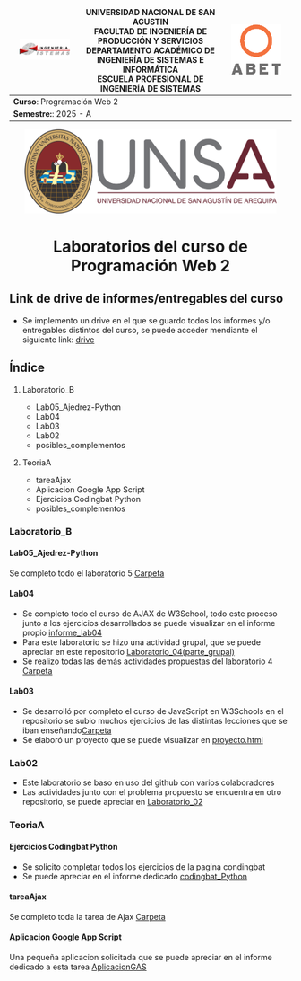 <div align="center">
<table>
    <thead>
        <tr>
            <td style="width:25%; text-align:center;"><img src="/img/epis.png" alt="EPIS" style="width:80%; height:auto"/></td>
            <td style="text-align:center;">
                <span><b>UNIVERSIDAD NACIONAL DE SAN AGUSTIN</b></span><br />
                <span><b>FACULTAD DE INGENIERÍA DE PRODUCCIÓN Y SERVICIOS</b></span><br />
                <span><b>DEPARTAMENTO ACADÉMICO DE INGENIERÍA DE SISTEMAS E INFORMÁTICA</b></span><br />
                <span><b>ESCUELA PROFESIONAL DE INGENIERÍA DE SISTEMAS</b></span>
            </td>
            <td style="width:25%; text-align:center;"><img src="/img/abet.png" alt="ABET" style="width:80%; height:auto"/></td>
        </tr>
    </thead>
    <tbody>
        <tr>
            <td colspan="3"><span><b>Curso</b></span>: Programación Web 2</td>
        </tr>
        <tr>
            <td colspan="3"><span><b>Semestre:</b></span>: 2025 - A</td>
        </tr>
    </tbody>
</table>
</div>
<div align="center" style="margin-top: 10px;">
    <img src="/img/unsa.png" alt="UNSA" width="450px" height="150px">
    <h1 style="font-weight:bold; font-size: 2em;">Laboratorios del curso de Programación Web 2</h1>
</div>

## Link de drive de informes/entregables del curso
* Se implemento un drive en el que se guardo todos los informes y/o entregables distintos del curso, se puede acceder mendiante el siguiente link: [drive](https://drive.google.com/drive/folders/1EgjylB4c75GF00KGxQ38FLWZ9dV0yFul?usp=sharing)

## Índice

1. Laboratorio_B
    * Lab05_Ajedrez-Python
    * Lab04
    * Lab03
    * Lab02
    * posibles_complementos

2. TeoriaA
   * tareaAjax
   * Aplicacion Google App Script
   * Ejercicios Codingbat Python
   * posibles_complementos

### Laboratorio_B

#### Lab05_Ajedrez-Python
Se completo todo el laboratorio 5 [Carpeta](/Laboratorio_B/Lab05_Ajedrez-Python)

#### Lab04
* Se completo todo el curso de AJAX de W3School, todo este proceso junto a los ejercicios desarrollados se puede visualizar en el informe propio [informe_lab04](https://drive.google.com/drive/folders/1RnM7J-Y7gypV5o-mCVGJHgLvsNjw__i3?usp=drive_link)
* Para este laboratorio se hizo una actividad grupal, que se puede apreciar en este repositorio [Laboratorio_04(parte_grupal)](https://github.com/sandra-aliaga/Lab-Pweb-2.git)
* Se realizo todas las demás actividades propuestas del laboratorio 4 [Carpeta](/Laboratorio_B/Lab4_TareaAjax)

#### Lab03
* Se desarrolló por completo el curso de JavaScript en W3Schools en el repositorio se subio muchos ejercicios de las distintas lecciones que se iban enseñando[Carpeta](/Laboratorio_B/Curso_Js_W3Schools)
* Se elaboró un proyecto que se puede visualizar en [proyecto.html](/Laboratorio_B/Curso_Js_W3Schools/proyecto.html)

### Lab02
* Este laboratorio se baso en uso del github con varios colaboradores
* Las actividades junto con el problema propuesto se encuentra en otro repositorio, se puede apreciar en [Laboratorio_02](https://github.com/sandra-aliaga/Lab-Pweb-2.git)

### TeoriaA

#### Ejercicios Codingbat Python
* Se solicito completar todos los ejercicios de la pagina condingbat
* Se puede apreciar en el informe dedicado [codingbat_Python](https://drive.google.com/drive/folders/1yCjkLU4SaH7j6JkU1p4op9sWsUznRNnn?usp=drive_link)

#### tareaAjax
Se completo toda la tarea de Ajax [Carpeta](/TeoriaA/tareaAjax)

#### Aplicacion Google App Script
Una pequeña aplicacion solicitada que se puede apreciar en el informe dedicado a esta tarea [AplicacionGAS](https://drive.google.com/drive/folders/1yCjkLU4SaH7j6JkU1p4op9sWsUznRNnn?usp=drive_link)

